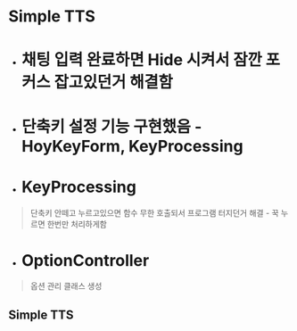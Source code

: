 # Simple TTS


* # 채팅 입력 완료하면 Hide 시켜서 잠깐 포커스 잡고있던거 해결함

* # 단축키 설정 기능 구현했음 - HoyKeyForm, KeyProcessing

* # KeyProcessing
> 단축키 안떼고 누르고있으면 함수 무한 호출되서 프로그램 터지던거 해결 - 꾹 누르면 한번만 처리하게함

* # OptionController 
> 옵션 관리 클래스 생성


## Simple TTS
